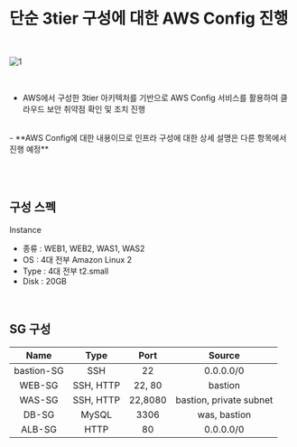 # 단순 3tier 구성에 대한 AWS Config 진행
<br>

![1](https://github.com/user-attachments/assets/5c583ca6-56fd-44cf-b860-bcd615446df7)

<br>

- AWS에서 구성한 3tier 아키텍처를 기반으로 AWS Config 서비스를 활용하여 클라우드 보안 취약점 확인 및 조치 진행
<br>
- **AWS Config에 대한 내용이므로 인프라 구성에 대한 상세 설명은 다른 항목에서 진행 예정**

<br><br>
## 구성 스펙
Instance
 - 종류 : WEB1, WEB2, WAS1, WAS2
 - OS : 4대 전부 Amazon Linux 2 
 - Type : 4대 전부 t2.small
 - Disk : 20GB
<br>

## SG 구성
| Name | Type | Port | Source |
|:---------:|:---------:|:---------:|:---------:|
| bastion-SG  | SSH   | 22  | 0.0.0.0/0  |
| WEB-SG  | SSH, HTTP   | 22, 80  | bastion  |
| WAS-SG  | SSH, HTTP   | 22,8080  | bastion, private subnet  |
| DB-SG  | MySQL   | 3306  | was, bastion  |
| ALB-SG  | HTTP   | 80  | 0.0.0.0/0  |



